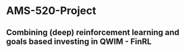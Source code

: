 # AMS-520-Project
## Combining (deep) reinforcement learning and goals based investing in QWIM - FinRL
